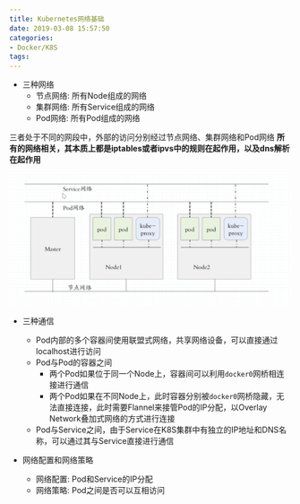 ```yaml
---
title: Kubernetes网络基础
date: 2019-03-08 15:57:50
categories: 
- Docker/K8S
tags: 
---
```


- 三种网络
  - 节点网络: 所有Node组成的网络
  - 集群网络: 所有Service组成的网络
  - Pod网络: 所有Pod组成的网络

三者处于不同的网段中，外部的访问分别经过节点网络、集群网络和Pod网络  **所有的网络相关，其本质上都是iptables或者ipvs中的规则在起作用，以及dns解析在起作用**

![img](/images/Kubernetes之三种网络.png)

- 三种通信
  - Pod内部的多个容器间使用联盟式网络，共享网络设备，可以直接通过localhost进行访问
  - Pod与Pod的容器之间
    - 两个Pod如果位于同一个Node上，容器间可以利用`docker0`网桥相连接进行通信
    - 两个Pod如果在不同Node上，此时容器分别被`docker0`网桥隐藏，无法直接连接，此时需要Flannel来接管Pod的IP分配，以Overlay Network叠加式网络的方式进行连接
  - Pod与Service之间，由于Service在K8S集群中有独立的IP地址和DNS名称，可以通过其与Service直接进行通信

- 网络配置和网络策略
  - 网络配置: Pod和Service的IP分配
  - 网络策略: Pod之间是否可以互相访问